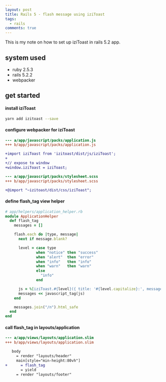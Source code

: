 ```yaml
---
layout: post
title: Rails 5 - flash message using iziToast
tags:
  - rails
comments: true
---
```


This is my note on how to set up iziToast in rails 5.2 app.



## system used

- ruby 2.5.3
- rails 5.2.2
- webpacker

## get started

#### install iziToast

```bash
yarn add izitoast --save
```

#### configure webpacker for iziToast

```diff
--- a/app/javascript/packs/application.js
+++ b/app/javascript/packs/application.js

+import iziToast from 'izitoast/dist/js/iziToast';
+
+// expose to window
+window.iziToast = iziToast;
```

```diff
--- a/app/javascript/packs/stylesheet.scss
+++ b/app/javascript/packs/stylesheet.scss

+@import "~izitoast/dist/css/iziToast";
```

#### define flash_tag view helper

```rb
# app/helpers/application_helper.rb
module ApplicationHelper
  def flash_tag
    messages = []

    flash.each do |type, message|
      next if message.blank?

      level = case type
              when "notice" then "success"
              when "alert"  then "error"
              when "info"   then "info"
              when "warn"   then "warn"
              else
                "info"
              end

      js = %[iziToast.#{level}({ title: '#{level.capitalize}:', message: "#{message}" });]
      messages << javascript_tag(js)
    end

    messages.join("/n").html_safe
  end
end
```

#### call flash_tag in layouts/application

```diff
--- a/app/views/layouts/application.slim
+++ b/app/views/layouts/application.slim

   body
     = render "layouts/header"
     main[style="min-height:80vh"]
+      = flash_tag
       = yield
     = render "layouts/footer"
```
